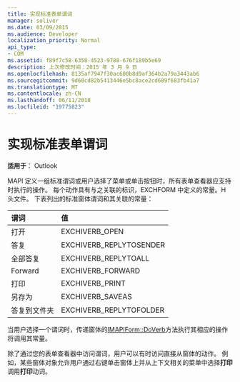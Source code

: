 ```yaml
---
title: 实现标准表单谓词
manager: soliver
ms.date: 03/09/2015
ms.audience: Developer
localization_priority: Normal
api_type:
- COM
ms.assetid: f89f7c58-6358-4523-9788-676f189b5e69
description: 上次修改时间：2015 年 3 月 9 日
ms.openlocfilehash: 8135af7947f30ac600b8d9af364b2a79a3443ab6
ms.sourcegitcommit: 9d60cd82b5413446e5bc8ace2cd689f683fb41a7
ms.translationtype: MT
ms.contentlocale: zh-CN
ms.lasthandoff: 06/11/2018
ms.locfileid: "19775823"
---
```

# <a name="implementing-standard-form-verbs"></a>实现标准表单谓词

  
  
**适用于**： Outlook 
  
MAPI 定义一组标准谓词或用户选择了菜单或单击按钮时，所有表单查看器应支持时执行的操作。 每个动作具有与之关联的标识，EXCHFORM 中定义的常量。H 头文件。 下表列出的标准窗体谓词和其关联的常量：
  
|**谓词**|**值**|
|:-----|:-----|
|打开  <br/> |EXCHIVERB_OPEN  <br/> |
|答复  <br/> |EXCHIVERB_REPLYTOSENDER  <br/> |
|全部答复  <br/> |EXCHIVERB_REPLYTOALL  <br/> |
|Forward  <br/> |EXCHIVERB_FORWARD  <br/> |
|打印  <br/> |EXCHIVERB_PRINT  <br/> |
|另存为  <br/> |EXCHIVERB_SAVEAS  <br/> |
|答复到文件夹  <br/> |EXCHIVERB_REPLYTOFOLDER  <br/> |
   
当用户选择一个谓词时，传递窗体的[IMAPIForm::DoVerb](imapiform-doverb.md)方法执行其相应的操作将调用其常量。 
  
除了通过您的表单查看器中访问谓词，用户可以有时访问直接从窗体的动作。 例如，某些窗体对象允许用户通过右键单击窗体上并从上下文相关的菜单中选择**打印**调用**打印**动词。 
  

